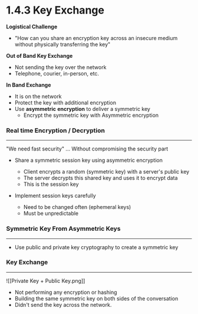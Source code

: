 
# 1.4.3 Key Exchange

**Logistical Challenge**
- "How can you share an encryption key across an insecure medium without physically transferring the key"

**Out of Band Key Exchange**
- Not sending the key over the network
- Telephone, courier, in-person, etc.

**In Band Exchange**
- It is on the network
- Protect the key with additional encryption
- Use **asymmetric** **encryption** to deliver a symmetric key
	- Encrypt the symmetric key with Asymmetric encryption


### Real time Encryption / Decryption
------
"We need fast security" ... Without compromising the security part

- Share a symmetric session key using asymmetric encryption
	- Client encrypts a random (symmetric key) with a server's public key
	- The server decrypts this shared key and uses it to encrypt data
	- This is the session key

- Implement session keys carefully
	- Need to be changed often (ephemeral keys)
	- Must be unpredictable


### Symmetric Key From Asymmetric Keys
------
- Use public and private key cryptography to create a symmetric key


### Key Exchange 
----------------
![[Private Key + Public Key.png]]

- Not performing any encryption or hashing
- Building the same symmetric key on both sides of the conversation
- Didn't send the key across the network.